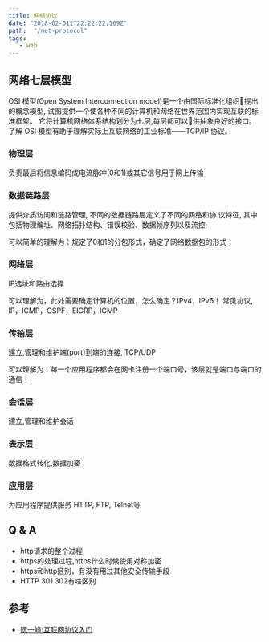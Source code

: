 ```yaml
---
title: 网络协议
date: "2018-02-011T22:22:22.169Z"
path:  "/net-protocol"
tags:
   - web
---
```


## 网络七层模型
OSI 模型(Open System Interconnection model)是一个由国际标准化组织􏰁提出的概念模型,
试图提供一个使各种不同的计算机和网络在世界范围内实现互联的标准框架。
它将计算机网络体系结构划分为七层,每层都可以􏰁供抽象良好的接口。
了解 OSI 模型有助于理解实际上互联网络的工业标准——TCP/IP 协议。

### 物理层 
负责最后将信息编码成电流脉冲(0和1)或其它信号用于网上传输

### 数据链路层
提供介质访问和链路管理, 不同的数据链路层定义了不同的网络和协 议特征,
其中包括物理编址、网络拓扑结构、错误校验、数据帧序列以及流控;

可以简单的理解为：规定了0和1的分包形式，确定了网络数据包的形式；

### 网络层
IP选址和路由选择

可以理解为，此处需要确定计算机的位置，怎么确定？IPv4，IPv6！
常见协议, IP，ICMP，OSPF，EIGRP，IGMP

### 传输层
建立,管理和维护端(port)到端的连接, TCP/UDP

可以理解为：每一个应用程序都会在网卡注册一个端口号，该层就是端口与端口的通信！

### 会话层
建立,管理和维护会话

### 表示层
数据格式转化,数据加密

### 应用层
为应用程序提供服务 HTTP, FTP, Telnet等


## Q & A
* http请求的整个过程
* https的处理过程,https什么时候使用对称加密
* https和http区别，有没有用过其他安全传输手段
* HTTP 301 302有啥区别


## 参考
* [阮一峰:互联网协议入门](http://www.ruanyifeng.com/blog/2012/05/internet_protocol_suite_part_i.html)